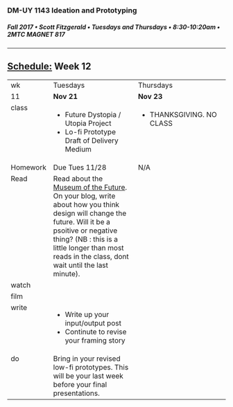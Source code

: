 ### DM-UY 1143 Ideation and Prototyping
##### Fall 2017 • Scott Fitzgerald • Tuesdays and Thursdays • 8:30-10:20am • 2MTC MAGNET 817

---
## [Schedule:](schedule.md) Week 12

<table>
<tr>
<td>wk</td>
<td>Tuesdays</td>
<td>Thursdays</td>
</tr>
<tr>
<td valign="top">11</td>
<td valign="top" width="48%"><strong>Nov 21</strong></td>
<td valign="top" width="48%"><strong>Nov 23</strong></td>
</tr>
<tr>
<td valign="top">class</td>
<td valign="top"><!-- Tuesday-->
<ul><li>Future Dystopia / Utopia Project</li><li> Lo-fi Prototype Draft of Delivery Medium</li></ul>
</td>
<!-- 2nd column class -->
<td valign="top" width="48%">
<!-- Thursday class  -->
<ul><li>THANKSGIVING. NO CLASS</li></ul>
</td>
</tr>
<!-- Homework -->
<tr>
<td valign="top">Homework</td>
<td>Due  Tues  11/28</td>
<td>N/A</td>
</tr>
<!-- read -->
<tr><td valign="top">Read</td>
<td>
Read about the <a href="https://www.theverge.com/2017/3/30/15113162/future-utopia-tellart-design-agency-world-government-summit-dubai">Museum of the Future</a>. On your blog, write about how you think design will change the future. Will it be a psoitive or negative thing? (NB : this is a little longer than most reads in the class, dont wait until the last minute).
<!-- readings for Thurs-->
</td>
<td>
<!-- Readings for Mon-->
</td>
</tr>
<!-- watch -->
<tr>
  <td valign="top">watch</td>
  <td><!-- Due wed this week -->
</td>
  <td><!-- Due next monday -->
</td>
</tr>
<!-- film -->
<tr>
<td valign="top">film</td>
<td><!-- Due wed this week -->
</td>
<td><!-- Due next monday -->
</td>
</tr>
<!-- write -->
<tr>
<td valign="top">write</td>
<td><!-- Due wed this week -->
<ul><li>Write up your input/output post</li>
<li>Continute to revise your framing story</li>
</ul>
</td>
<td>
<!-- Due Mon next week -->
</td>
</tr>
<!-- do -->
<tr>
  <td valign="top">do</td>
  <td>
<!-- Due wed this week -->
Bring in your revised low-fi prototypes. This will be your last week before your final presentations.
</td>
  <td>
  <!-- Due Mon next week -->
</td>
</table>